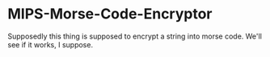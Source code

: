 # MIPS-Morse-Code-Encryptor
Supposedly this thing is supposed to encrypt a string into morse code. We'll see if it works, I suppose.